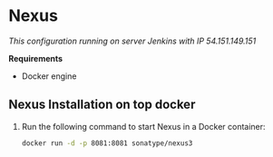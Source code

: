 # Nexus
*This configuration running on server Jenkins with IP 54.151.149.151*

**Requirements**
- Docker engine

## Nexus Installation on top docker
1. Run the following command to start Nexus in a Docker container: 
	```sh
	docker run -d -p 8081:8081 sonatype/nexus3
	```
